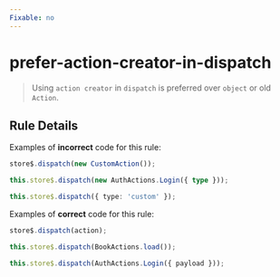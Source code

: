 ```yaml
---
Fixable: no
---
```


# prefer-action-creator-in-dispatch

> Using `action creator` in `dispatch` is preferred over `object` or old `Action`.

<!-- Everything above this generated, do not edit -->
<!-- MANUAL-DOC:START -->

## Rule Details

Examples of **incorrect** code for this rule:

```ts
store$.dispatch(new CustomAction());

this.store$.dispatch(new AuthActions.Login({ type }));

this.store$.dispatch({ type: 'custom' });
```

Examples of **correct** code for this rule:

```ts
store$.dispatch(action);

this.store$.dispatch(BookActions.load());

this.store$.dispatch(AuthActions.Login({ payload }));
```
